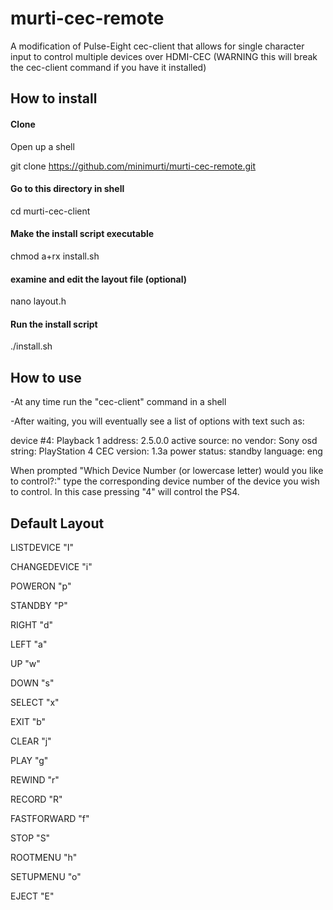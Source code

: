 # murti-cec-remote
A modification of Pulse-Eight cec-client that allows for single character input to control multiple devices over HDMI-CEC (WARNING this will break the cec-client command if you have it installed)

## How to install

#### Clone

Open up a shell

git clone https://github.com/minimurti/murti-cec-remote.git

#### Go to this directory in shell

cd murti-cec-client

#### Make the install script executable

chmod a+rx install.sh

#### examine and edit the layout file (optional)

nano layout.h

#### Run the install script

./install.sh


## How to use

-At any time run the "cec-client" command in a shell

-After waiting, you will eventually see a list of options with text such as:

device #4: Playback 1
address:       2.5.0.0
active source: no
vendor:        Sony
osd string:    PlayStation 4
CEC version:   1.3a
power status:  standby
language:      eng

When prompted "Which Device Number (or lowercase letter) would you like to control?:" type the corresponding device number of the device you wish to control. In this case pressing "4" will control the PS4.


## Default Layout

LISTDEVICE "I"

CHANGEDEVICE "i"


POWERON "p"

STANDBY "P"


RIGHT "d"

LEFT "a"

UP "w"

DOWN "s"

SELECT "x"

EXIT "b"

CLEAR "j"


PLAY "g"

REWIND "r"

RECORD "R"

FASTFORWARD "f"

STOP "S"


ROOTMENU "h"

SETUPMENU "o"

EJECT "E"
